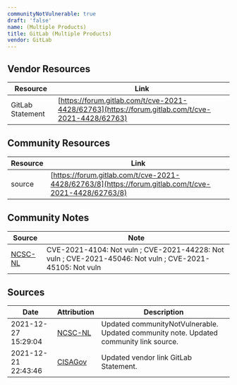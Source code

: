 ```yaml
---
communityNotVulnerable: true
draft: 'false'
name: (Multiple Products)
title: GitLab (Multiple Products)
vendor: GitLab
---
```


## Vendor Resources
| Resource | Link |
| --- | --- |
| GitLab Statement | [https://forum.gitlab.com/t/cve-2021-4428/62763](https://forum.gitlab.com/t/cve-2021-4428/62763) |

## Community Resources
| Resource | Link |
| --- | --- |
| source | [https://forum.gitlab.com/t/cve-2021-4428/62763/8](https://forum.gitlab.com/t/cve-2021-4428/62763/8) |

## Community Notes
| Source | Note |
| --- | --- |
| [NCSC-NL](https://github.com/NCSC-NL/log4shell/blob/main/software/README.md) | CVE-2021-4104: Not vuln ; CVE-2021-44228: Not vuln ; CVE-2021-45046: Not vuln ; CVE-2021-45105: Not vuln </ul> |

## Sources
| Date | Attribution | Description |
| --- | --- | --- |
| 2021-12-27 15:29:04 | [NCSC-NL](https://github.com/NCSC-NL/log4shell/blob/main/software/README.md) | Updated communityNotVulnerable. Updated community note. Updated community link source.  |
| 2021-12-21 22:43:46 | [CISAGov](https://raw.githubusercontent.com/cisagov/log4j-affected-db/develop/README.md) | Updated vendor link GitLab Statement.  |
